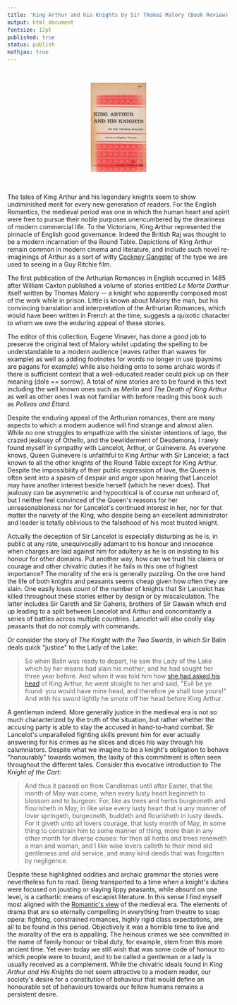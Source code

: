 ```yaml
---
title: 'King Arthur and his Knights by Sir Thomas Malory (Book Review)'
output: html_document
fontsize: 12pt
published: true
status: publish
mathjax: true
---
```


<br>
<p align="center"><img src="/figures/kingarthur.jpg" width="25%"></p>
<br>

The tales of King Arthur and his legendary knights seem to show undiminished merit for every new generation of readers. For the English Romantics, the medieval period was one in which the human heart and spirit were free to pursue their noble purposes unencumbered by the dreariness of modern commercial life. To the Victorians, King Arthur represented the pinnacle of English good governance. Indeed the British Raj was thought to be a modern incarnation of the Round Table. Depictions of King Arthur remain common in modern cinema and literature, and include such novel re-imaginings of Arthur as a sort of witty [Cockney Gangster](https://en.wikipedia.org/wiki/King_Arthur:_Legend_of_the_Sword) of the type we are used to seeing in a Guy Ritchie film.

The first publication of the Arthurian Romances in English occurred in 1485 after William Caxton published a volume of stories entitled *Le Morte Darthur* itself written by Thomas Malory -- a knight who apparently composed most of the work while in prison. Little is known about Malory the man, but his convincing translation and interpretation of the Arthurian Romances, which would have been written in French at the time, suggests a quixotic character to whom we owe the enduring appeal of these stories.

The editor of this collection, Eugene Vinaver, has done a good job to preserve the original text of Malory whilst updating the spelling to be understandable to a modern audience (waves rather than wawes for example) as well as adding footnotes for words no longer in use (paynims are pagans for example) while also holding onto to some archaic words if there is sufficient context that a well-educated reader could pick up on their meaning (dole == sorrow). A total of nine stories are to be found in this text including the well known ones such as *Merlin* and *The Death of King Arthur* as well as other ones I was not familiar with before reading this book such as *Pelleas and Ettard*.

Despite the enduring appeal of the Arthurian romances, there are many aspects to which a modern audience will find strange and almost alien. While no one struggles to empathize with the sinister intentions of Iago, the crazed jealousy of Othello, and the bewilderment of Desdemona, I rarely found myself in sympathy with Lancelot, Arthur, or Guinevere. As everyone knows, Queen Guinevere is unfaithful to King Arthur with Sir Lancelot; a fact known to all the other knights of the Round Table except for King Arthur. Despite the impossibility of their public expression of love, the Queen is often sent into a spasm of despair and anger upon hearing that Lancelot may have another interest beside herself (which he never does). That jealousy can be asymmetric and hypocritical is of course not unheard of, but I neither feel convinced of the Queen's reasons for her unreasonableness nor for Lancelot's continued interest in her, nor for that matter the naivety of the King, who despite being an excellent administrator and leader is totally oblivious to the falsehood of his most trusted knight.

Actually the deception of Sir Lancelot is especially disturbing as he is, in public at any rate, unequivocally adamant to his honour and innocence when charges are laid against him for adultery as he is on insisting to his honour for other domains. Put another way, how can we trust his claims or courage and other chivalric duties if he fails in this one of highest importance? The morality of the era is generally puzzling. On the one hand the life of both knights and peasants seems cheap given how often they are slain. One easily loses count of the number of knights that Sir Lancelot has killed throughout these stories either by design or by miscalculation. The latter includes Sir Gareth and Sir Gaheris, brothers of Sir Gawain which end up leading to a split between Lancelot and Arthur and concomitantly a series of battles across multiple countries. Lancelot will also coolly slay peasants that do not comply with commands.  

Or consider the story of *The Knight with the Two Swords*, in which Sir Balin deals quick "justice" to the Lady of the Lake:

> So when Balin was ready to depart, he saw the Lady of the Lake which by her means had slain his mother; and he had sought her three year before. And when it was told him how [she had asked his head](https://en.wikipedia.org/wiki/Salome) of King Arthur, he went straight to her and said, "Evil be ye found: you would have mine head, and therefore ye shall lose yours!" And with his sword lightly he smote off her head before King Arthur.

A gentleman indeed. More generally justice in the medieval era is not so much characterized by the truth of the situation, but rather whether the accusing party is able to slay the accused in hand-to-hand combat. Sir Lancelot's unparalleled fighting skills prevent him for ever actually answering for his crimes as he slices and dices his way through his calumniators. Despite what we imagine to be a knight's obligation to behave "honourably" towards women, the laxity of this commitment is often seen throughout the different tales. Consider this evocative introduction to *The Knight of the Cart*:

> And thus it passed on from Candlemas until after Easter, that the month of May was come, when every lusty heart beginneth to blossom and to burgeon. For, like as trees and herbs burgeoneth and flourisheth in May, in like wise every lusty heart that is any manner of lover springeth, burgeoneth, buddeth and flourisheth in lusty deeds. For it giveth unto all lovers courage, that lusty month of May, in some thing to constrain him to some manner of thing, more than in any other month for diverse causes: for then all herbs and trees reneweth a man and woman, and I like wise lovers calleth to their mind old gentleness and old service, and many kind deeds that was forgotten by negligence.

Despite these highlighted oddities and archaic grammar the stories were nevertheless fun to read. Being transported to a time when a knight's duties were focused on jousting or slaying lippy peasants, while absurd on one level, is a cathartic means of escapist literature. In this sense I find myself most aligned with the [Romantic's view](https://en.wikipedia.org/wiki/Romantic_poetry) of the medieval era. The elements of drama that are so eternally compelling in everything from theatre to soap opera: fighting, constrained romances, highly rigid class expectations, are all to be found in this period. Objectively it was a horrible time to live and the morality of the era is appalling. The heinous crimes we see committed in the name of family honour or tribal duty, for example, stem from this more ancient time. Yet even today we still wish that was some code of honour to which people were to bound, and to be called a gentleman or a lady is usually received as a complement. While the chivalric ideals found in *King Arthur and His Knights* do not seem attractive to a modern reader, our society's desire for a constitution of behaviour that would define an honourable set of behaviours towards our fellow humans remains a persistent desire.  